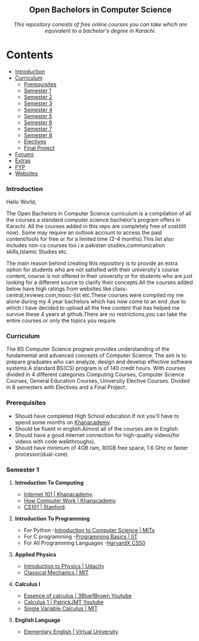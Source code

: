 <h2 align="center" >Open Bachelors in Computer Science </h2>
<p align="center"><i>
  This repository consists of free online courses you can take which are equivalent to a bachelor's degree in Karachi.</i>
</p>

# Contents

- [Introduction](#introduction)
- [Curriculum](#curriculum)
  - [Prerequisites](#prerequisites)
  - [Semester 1](#semester-1)
  - [Semester 2](#)
  - [Semester 3](#)
  - [Semester 4](#)
  - [Semester 5](#)
  - [Semester 6](#)
  - [Semester 7](#)
  - [Semester 8](#)
  - [Electives](#)
  - [Final Project](#)
- [Forums](#)
- [Extras](#)
- [FYP](#)
- [Websites](#)

### Introduction

Hello World,

The Open Bachelors in Computer Science curriculum is a compilation of all the courses a standard computer science bachelor's program offers in Karachi. All the courses added in this repo are completely free of cost(till now). Some may require an outlook account to access the paid content/tools for free or for a limited time (2-4 months).This list also includes non-cs courses too i.e pakistan studies,communication skills,Islamic Studies etc.

The main reason behind creating this repository is to provide an extra option for students who are not satisfied with their university's course content, course is not offered in their university or for students who are just looking for a different source to clarify their concepts.All the courses added below have high ratings from websites like class-central,reviews.com,mooc-list etc.These courses were compiled my me alone during my 4 year bachelors which has now come to an end ,due to which i have decided to upload all the free content that has helped me survive these 4 years at github.There are no restrictions,you can take the entire courses or only the topics you require.

### Curriculum

The BS Computer Science program provides understanding of the fundamental and advanced concepts of Computer Science. The aim is to prepare graduates who can analyze, design and develop effective software systems.A standard BS(CS) program is of 140 credit hours. With courses divided in 4 different categories Computing Courses, Computer Science Courses, General Education Courses, University Elective Courses. Divided in 8 semesters with Electives and a Final Project.

### Prerequisites
  - Should have completed High School education.If not you'll have to spend some months on [Khanacademy](https://www.khanacademy.org/).
  - Should be fluent in english.Almost all of the courses are in English.
  - Should have a good internet connection for high-quality videos(for videos with code walkthroughs).
  - Should have minimum of 4GB ram, 80GB free space, 1.6 GHz or faster processor(dual-core)

### Semester 1
  1. **Introduction To Computing**
  
      - [Internet 101 | Khanacademy](https://www.khanacademy.org/computing/computer-science/internet-intro).
      - [How Computer Work | Khanacademy](https://www.khanacademy.org/computing/computer-science/how-computers-work2).
      - [CS101 | Stanford](https://lagunita.stanford.edu/courses/Engineering/CS101/Summer2014/about).

  2. **Introduction To Programming**

     - For Python
           -[Introduction to Computer Science | MITx](https://www.edx.org/course/introduction-computer-science-mitx-6-00-1x-11)
      - For C programming
           -[Programming Basics | IIT](https://www.edx.org/course/programming-basics?source=aw&awc=6798_1528906423_b242accde268c243ea5321a6de79f08c)
      - For All Programming Languages
           -[HarvardX CS50](https://courses.edx.org/courses/course-v1:HarvardX+CS50+X/course/ )
  
  3. **Applied Physics**
      - [Introduction to Physics | Udacity](https://www.udacity.com/course/intro-to-physics--ph100)
      - [Classical Mechanics | MIT](https://ocw.mit.edu/courses/physics/8-01sc-classical-mechanics-fall-2016/index.htm)
  
  4. **Calculus I**
      - [Essence of calculus | 3Blue1Brown Youtube](https://www.youtube.com/playlist?list=PLZHQObOWTQDMsr9K-rj53DwVRMYO3t5Yr)
      - [Calculus 1 | PatrickJMT Youtube](https://www.youtube.com/playlist?list=PL58C7BA6C14FD8F48)
      - [Single Variable Calculus | MIT](https://ocw.mit.edu/courses/mathematics/18-01sc-single-variable-calculus-fall-2010/index.htm)
  
  5. **English Language**
      - [Elementary English | Virtual University](https://www.youtube.com/playlist?list=PLKyB9RYzaFRjTPgVJzCrVC_izgiVR3SvV)
      
